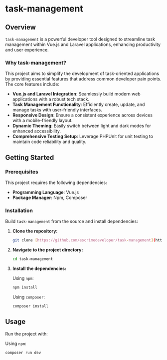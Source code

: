 # task-management

## Overview

`task-management` is a powerful developer tool designed to streamline task management within Vue.js and Laravel applications, enhancing productivity and user experience.

### Why task-management?

This project aims to simplify the development of task-oriented applications by providing essential features that address common developer pain points. The core features include:

-   **Vue.js and Laravel Integration**: Seamlessly build modern web applications with a robust tech stack.
-   **Task Management Functionality**: Efficiently create, update, and manage tasks with user-friendly interfaces.
-   **Responsive Design**: Ensure a consistent experience across devices with a mobile-friendly layout.
-   **Dynamic Theming**: Easily switch between light and dark modes for enhanced accessibility.
-   **Comprehensive Testing Setup**: Leverage PHPUnit for unit testing to maintain code reliability and quality.

## Getting Started

### Prerequisites

This project requires the following dependencies:

-   **Programming Language**: Vue.js
-   **Package Manager**: Npm, Composer

### Installation

Build `task-management` from the source and install dependencies:

1.  **Clone the repository:**
    ```bash
    git clone [https://github.com/escrimedeveloper/task-management](https://github.com/escrimedeveloper/task-management)
    ```

2.  **Navigate to the project directory:**
    ```bash
    cd task-management
    ```

3.  **Install the dependencies:**

    Using `npm`:
    ```bash
    npm install
    ```

    Using `composer`:
    ```bash
    composer install
    ```

## Usage

Run the project with:

Using `npm`:
```bash
composer run dev
